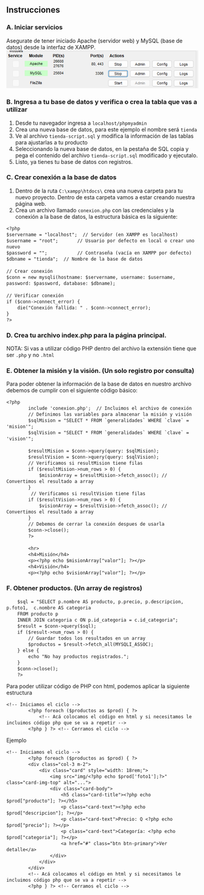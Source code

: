
## Instrucciones

### A. Iniciar servicios
Asegurate de tener iniciado Apache (servidor web) y MySQL (base de datos) desde la interfaz de XAMPP.
![alt text](img/apache.png)

### B. Ingresa a tu base de datos y verifica o crea la tabla que vas a utilizar
1. Desde tu navegador ingresa a `localhost/phpmyadmin`
2. Crea una nueva base de datos, para este ejemplo el nombre será `tienda`
3. Ve al archivo `tienda-script.sql` y modifica la información de las tablas para ajustarlas a tu producto
4. Seleccionando la nueva base de datos, en la pestaña de SQL copia y pega el contenido del archivo `tienda-script.sql` modificado y ejecutalo. 
5. Listo, ya tienes tu base de datos con registros. 

### C. Crear conexión a la base de datos
1. Dentro de la ruta `C:\xampp\htdocs\` crea una nueva carpeta para tu nuevo proyecto. Dentro de esta carpeta vamos a estar creando nuestra página web. 
2. Crea un archivo llamado `conexion.php` con las credenciales y la conexión a la base de datos, la estructura básica es la siguiente: 

```
<?php
$servername = "localhost";  // Servidor (en XAMPP es localhost)
$username = "root";       // Usuario por defecto en local o crear uno nuevo
$password = "";           // Contraseña (vacía en XAMPP por defecto)
$dbname = "tienda";  // Nombre de la base de datos

// Crear conexión
$conn = new mysqli(hostname: $servername, username: $username, password: $password, database: $dbname);

// Verificar conexión
if ($conn->connect_error) {
    die("Conexión fallida: " . $conn->connect_error);
}
?>
```

### D. Crea tu archivo index.php para la página principal. 
NOTA: Si vas a utilizar código PHP dentro del archivo la extensión tiene que ser `.php` y no `.html`


### E. Obtener la misión y la visión. (Un solo registro por consulta)
Para poder obtener la información de la base de datos en nuestro archivo debemos de cumplir con el siguiente código básico: 
```
<?php 
        include 'conexion.php';  // Incluimos el archivo de conexión
        // Definimos las variables para almacenar la misión y visión
        $sqlMision = "SELECT * FROM `generalidades` WHERE `clave` = 'mision'";
        $sqlVision = "SELECT * FROM `generalidades` WHERE `clave` = 'vision'";

        $resultMision = $conn->query(query: $sqlMision);
        $resultVision = $conn->query(query: $sqlVision);
        // Verificamos si resultMision tiene filas
        if ($resultMision->num_rows > 0) {
            $misionArray = $resultMision->fetch_assoc(); // Convertimos el resultado a array            
        } 
         // Verificamos si resultVision tiene filas
        if ($resultVision->num_rows > 0) {
            $visionArray = $resultVision->fetch_assoc(); // Convertimos el resultado a array            
        } 
        // Debemos de cerrar la conexión despues de usarla
        $conn->close();
        ?>

        <hr>
        <h4>Misión</h4>
        <p><?php echo $misionArray["valor"]; ?></p>
        <h4>Visión</h4>
        <p><?php echo $visionArray["valor"]; ?></p>
```

### F. Obtener productos. (Un array de registros)
```<?php include 'conexion.php'; 
    $sql = "SELECT p.nombre AS producto, p.precio, p.descripcion, p.foto1,  c.nombre AS categoria 
    FROM producto p 
    INNER JOIN categoria c ON p.id_categoria = c.id_categoria";
    $result = $conn->query($sql);
    if ($result->num_rows > 0) {
        // Guardar todos los resultados en un array
        $productos = $result->fetch_all(MYSQLI_ASSOC);
    } else {
        echo "No hay productos registrados.";
    }
    $conn->close();
    ?>
```
Para poder utilizar código de PHP con html, podemos aplicar la siguiente estructura
```
<!-- Iniciamos el ciclo -->
        <?php foreach ($productos as $prod) { ?>        
            <!-- Acá colocamos el código en html y si necesitamos le incluimos código php que se va a repetir -->
        <?php } ?> <!-- Cerramos el ciclo -->
```
Ejemplo
```
<!-- Iniciamos el ciclo -->
        <?php foreach ($productos as $prod) { ?>
        <div class="col-3 m-2">
            <div class="card" style="width: 18rem;">
                <img src="img/<?php echo $prod['foto1'];?>" class="card-img-top" alt="...">
                <div class="card-body">
                    <h5 class="card-title"><?php echo $prod["producto"]; ?></h5>
                    <p class="card-text"><?php echo $prod["descripcion"]; ?></p>
                    <p class="card-text">Precio: Q <?php echo $prod["precio"]; ?></p>
                    <p class="card-text">Categoría: <?php echo $prod["categoria"]; ?></p>
                    <a href="#" class="btn btn-primary">Ver detalle</a>
                </div>
            </div>
        </div>
        <!-- Acá colocamos el código en html y si necesitamos le incluimos código php que se va a repetir -->
        <?php } ?> <!-- Cerramos el ciclo -->
```